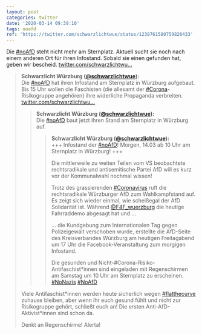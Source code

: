 ```yaml
---
layout: post
categories: twitter
date: '2020-03-14 09:39:10'
tags: noafd
ref: 'https://twitter.com/schwarzlichtwue/status/1238761580759826433'
---
```

Die [#noAfD](/t/noafd) steht nicht mehr am Sternplatz. Aktuell sucht sie noch nach einem anderen Ort für ihren Infostand. Sobald sie einen gefunden hat, geben wir bescheid. [twitter.com/schwarzlichtwu…](https://twitter.com/schwarzlichtwue/status/1238756593459703808)
> <b>Schwarzlicht Würzburg ([@schwarzlichtwue](https://twitter.com/schwarzlichtwue)):</b>  
>Die [#noAfD](/t/noafd) hat ihren Infostand am Sternplatz in Würzburg aufgebaut. Bis 15 Uhr wollen die Faschisten (die allesamt der [#Corona](/t/corona)-Risikogruppe angehören) ihre widerliche Propaganda verbreiten. [twitter.com/schwarzlichtwu…](https://twitter.com/schwarzlichtwue/status/1238754552163307521)  
>> <b>Schwarzlicht Würzburg ([@schwarzlichtwue](https://twitter.com/schwarzlichtwue)):</b>    
>>Die [#noAfD](/t/noafd) baut jetzt ihren Stand am Sternplatz in Würzburg auf.      
>>> <b>Schwarzlicht Würzburg ([@schwarzlichtwue](https://twitter.com/schwarzlichtwue)):</b>      
>>>+++ Infostand der [#noAfD](/t/noafd)! Morgen, 14.03 ab 10 Uhr am Sternplatz in Würzburg! +++      
>>>      
>>>      
>>>      
>>>Die mittlerweile zu weiten Teilen vom VS beobachtete rechtsradikale und antisemitische Partei AfD will es kurz vor der Kommunalwahl nochmal wissen!       
>>>      
>>>Trotz des grassierenden [#Coronavirus](/t/coronavirus) ruft die rechtsradikale Würzburger AfD zum Wahlkampfstand auf. Es zeigt sich wieder einmal, wie scheißegal der AfD Solidarität ist. Während [@F4F_wuerzburg](https://twitter.com/F4F_wuerzburg) die heutige Fahrraddemo abgesagt hat und …      
>>>      
>>>… die Kundgebung zum Internationalen Tag gegen Polizeigewalt verschoben wurde, erstellte die AfD-Seite des Kreisverbandes Würzburg am heutigen Freitagabend um 17 Uhr die Facebook-Veranstaltung zum morgigen Infostand.      
>>>      
>>>Die gesunden und Nicht-#Corona-Risiko-Antifaschist\*innen sind eingeladen mit Regenschirmen am Samstag um 10 Uhr am Sternplatz zu erscheinen. [#NoNazis](/t/nonazis) [#NoAfD](/t/noafd)      
>>    
>>    
>  
>  
>  
>Viele Antifaschist\*innen werden heute sicherlich wegen [#flatthecurve](/t/flatthecurve) zuhause bleiben, aber wenn ihr euch gesund fühlt und nicht zur Risikogruppe gehört, schließt euch an! Die ersten Anti-AfD-Aktivist\*innen sind schon da.  
>  
>  
>  
>Denkt an Regenschirme! Alerta!  

